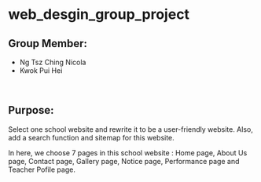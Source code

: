# web_desgin_group_project

<h2>Group Member: </h2><ul>
			  <li>Ng Tsz Ching Nicola</li>
              <li>Kwok Pui Hei</li>
              </ul>

<br/>
<h2>Purpose:</h2> <p>Select one school website and rewrite it to be a user-friendly website. 		 Also, add a search function and sitemap for this website.</p>

<p>In here, we choose 7 pages in this school website : Home page, About Us page, Contact page, Gallery page, Notice page, Performance page and Teacher Pofile page.</p>
